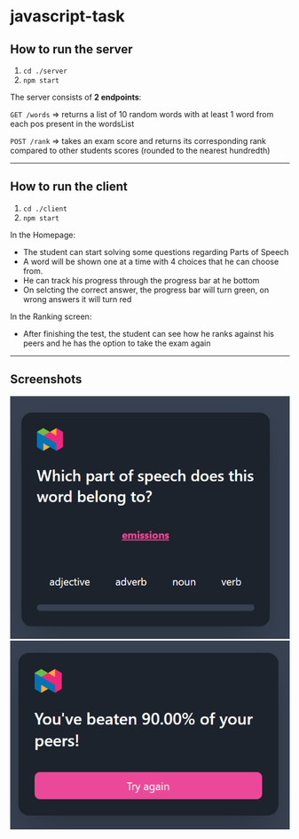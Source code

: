 # javascript-task

## How to run the server
1. `cd ./server`
2. `npm start`

The server consists of **2 endpoints**:

`GET /words` => returns a list of 10 random words with at least 1 word from each pos present in the wordsList

`POST /rank` => takes an exam score and returns its corresponding rank compared to other students scores (rounded to the nearest hundredth) 

---
## How to run the client
1. `cd ./client`
2. `npm start`

In the Homepage:
- The student can start solving some questions regarding Parts of Speech
- A word will be shown one at a time with 4 choices that he can choose from.
- He can track his progress through the progress bar at he bottom
- On selcting the correct answer, the progress bar will turn green, on wrong answers it will turn red

In the Ranking screen:
- After finishing the test, the student can see how he ranks against his peers and he has the option to take the exam again

---
## Screenshots
![Homepage](client/public/screenshots/nagwa-1.png)
![Ranking](client/public/screenshots/nagwa-2.png)
